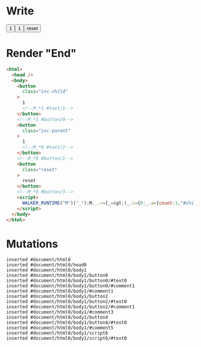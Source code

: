 # Write
  <button class=inc-child>1<!--M_*1 #text/1--></button><!--M_*1 #button/0--><button class=inc-parent>1<!--M_*0 #text/2--></button><!--M_*0 #button/1--><button class=reset>reset</button><!--M_*0 #button/3--><script>WALKER_RUNTIME("M")("_");M._.r=[_=>(_.c={0:_.a={count:1,"#childScope/0":_.b={x:1}},1:_.b},_.b["/"]=_._["packages/translator-tags/src/__tests__/fixtures/custom-tag-var-assignment/template.marko_0_count/var"](_.a),_.b["@"]=_._["packages/translator-tags/src/__tests__/fixtures/custom-tag-var-assignment/components/counter.marko_0/valueChange"](_.b),_.c),1,"packages/translator-tags/src/__tests__/fixtures/custom-tag-var-assignment/components/counter.marko_0_x",0,"packages/translator-tags/src/__tests__/fixtures/custom-tag-var-assignment/template.marko_0",0,"packages/translator-tags/src/__tests__/fixtures/custom-tag-var-assignment/template.marko_0_count",0];M._.w()</script>


# Render "End"
```html
<html>
  <head />
  <body>
    <button
      class="inc-child"
    >
      1
      <!--M_*1 #text/1-->
    </button>
    <!--M_*1 #button/0-->
    <button
      class="inc-parent"
    >
      1
      <!--M_*0 #text/2-->
    </button>
    <!--M_*0 #button/1-->
    <button
      class="reset"
    >
      reset
    </button>
    <!--M_*0 #button/3-->
    <script>
      WALKER_RUNTIME("M")("_");M._.r=[_=&gt;(_.c={0:_.a={count:1,"#childScope/0":_.b={x:1}},1:_.b},_.b["/"]=_._["packages/translator-tags/src/__tests__/fixtures/custom-tag-var-assignment/template.marko_0_count/var"](_.a),_.b["@"]=_._["packages/translator-tags/src/__tests__/fixtures/custom-tag-var-assignment/components/counter.marko_0/valueChange"](_.b),_.c),1,"packages/translator-tags/src/__tests__/fixtures/custom-tag-var-assignment/components/counter.marko_0_x",0,"packages/translator-tags/src/__tests__/fixtures/custom-tag-var-assignment/template.marko_0",0,"packages/translator-tags/src/__tests__/fixtures/custom-tag-var-assignment/template.marko_0_count",0];M._.w()
    </script>
  </body>
</html>
```

# Mutations
```
inserted #document/html0
inserted #document/html0/head0
inserted #document/html0/body1
inserted #document/html0/body1/button0
inserted #document/html0/body1/button0/#text0
inserted #document/html0/body1/button0/#comment1
inserted #document/html0/body1/#comment1
inserted #document/html0/body1/button2
inserted #document/html0/body1/button2/#text0
inserted #document/html0/body1/button2/#comment1
inserted #document/html0/body1/#comment3
inserted #document/html0/body1/button4
inserted #document/html0/body1/button4/#text0
inserted #document/html0/body1/#comment5
inserted #document/html0/body1/script6
inserted #document/html0/body1/script6/#text0
```